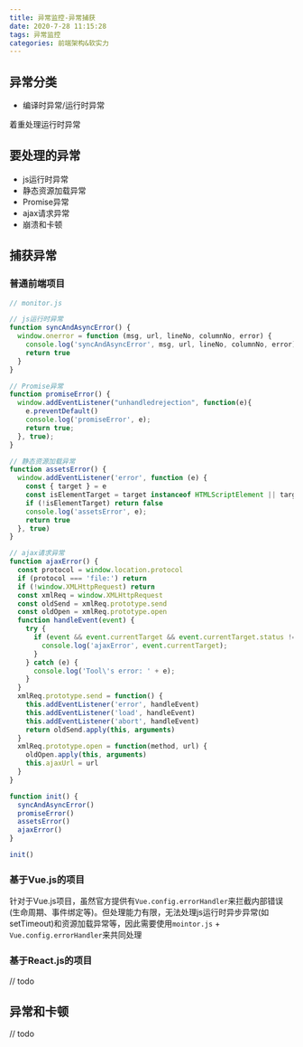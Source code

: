 ```yaml
---
title: 异常监控-异常捕获
date: 2020-7-28 11:15:28
tags: 异常监控
categories: 前端架构&软实力
---
```


## 异常分类

- 编译时异常/运行时异常

着重处理运行时异常

## 要处理的异常

- js运行时异常
- 静态资源加载异常
- Promise异常
- ajax请求异常
- 崩溃和卡顿

## 捕获异常

### 普通前端项目

```js
// monitor.js

// js运行时异常
function syncAndAsyncError() {
  window.onerror = function (msg, url, lineNo, columnNo, error) {
    console.log('syncAndAsyncError', msg, url, lineNo, columnNo, error)
    return true
  }
}

// Promise异常
function promiseError() {
  window.addEventListener("unhandledrejection", function(e){
    e.preventDefault()
    console.log('promiseError', e);
    return true;
  }, true);
}

// 静态资源加载异常
function assetsError() {
  window.addEventListener('error', function (e) {
    const { target } = e
    const isElementTarget = target instanceof HTMLScriptElement || target instanceof HTMLLinkElement || target instanceof HTMLImageElement;
    if (!isElementTarget) return false
    console.log('assetsError', e);
    return true
  }, true)
}

// ajax请求异常
function ajaxError() {
  const protocol = window.location.protocol
  if (protocol === 'file:') return
  if (!window.XMLHttpRequest) return
  const xmlReq = window.XMLHttpRequest
  const oldSend = xmlReq.prototype.send
  const oldOpen = xmlReq.prototype.open
  function handleEvent(event) {
    try {
      if (event && event.currentTarget && event.currentTarget.status !== 200) {
        console.log('ajaxError', event.currentTarget);
      }
    } catch (e) {
      console.log('Tool\'s error: ' + e);
    }
  }
  xmlReq.prototype.send = function() {
    this.addEventListener('error', handleEvent)
    this.addEventListener('load', handleEvent)
    this.addEventListener('abort', handleEvent)
    return oldSend.apply(this, arguments)
  }
  xmlReq.prototype.open = function(method, url) {
    oldOpen.apply(this, arguments)
    this.ajaxUrl = url
  }
}

function init() {
  syncAndAsyncError()
  promiseError()
  assetsError()
  ajaxError()
}

init()
```

### 基于Vue.js的项目

针对于Vue.js项目，虽然官方提供有`Vue.config.errorHandler`来拦截内部错误(生命周期、事件绑定等)。但处理能力有限，无法处理js运行时异步异常(如setTimeout)和资源加载异常等，因此需要使用`mointor.js` + `Vue.config.errorHandler`来共同处理

### 基于React.js的项目

// todo

## 异常和卡顿

// todo
